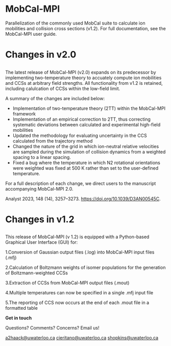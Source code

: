 # MobCal-MPI
Parallelization of the commonly used MobCal suite to calculate ion mobilities and collision cross sections (v1.2). For full documentation, see the MobCal-MPI user guide.

# Changes in v2.0 <h2>
The latest release of MobCal-MPI (v2.0) expands on its predecessor by implementing two-temperature theory to accuately compute ion mobilities and CCSs at arbitrary field strengths. All functionality from v1.2 is retained, including calulcation of CCSs within the low-field limit.

A summary of the changes are included below:

-	Implementation of two-temperature theory (2TT) within the MobCal-MPI framework 
-	Implementation of an empirical correction to 2TT, thus correcting systematic deviations between calculated and experimental high-field mobilities 
-	Updated the methodology for evaluating uncertainty in the CCS calculated from the trajectory method
-	Changed the nature of the grid in which ion-neutral relative velocities are sampled during the simulation of collision dynamics from a weighted spacing to a linear spacing. 
-	Fixed a bug where the temperature in which N2 rotational orientations were weighted was fixed at 500 K rather than set to the user-defined temperature. 

For a full description of each change, we direct users to the manuscript accompanying MobCal-MPI 2.0. 

Analyst 2023, 148 (14), 3257–3273. https://doi.org/10.1039/D3AN00545C.

# Changes in v1.2 <h2>

This release of MobCal-MPI (v 1.2) is equipped with a Python-based Graphical User Interface (GUI) for:


1.Conversion of Gaussian output files (.log) into MobCal-MPI input files (.mfj)

2.Calculation of Boltzmann weights of isomer populations for the generation of Boltzmann-weighted CCSs

3.Extraction of CCSs from MobCal-MPI output files (.mout)

4.Multiple temperatures can now be specified in a single .mfj  input file

5.The reporting of CCS now occurs at the end of each .mout file in a formatted table 



**Get in touch**

Questions? Comments? Concerns? Email us! 

a2haack@uwaterloo.ca
cieritano@uwaterloo.ca
shopkins@uwaterloo.ca



